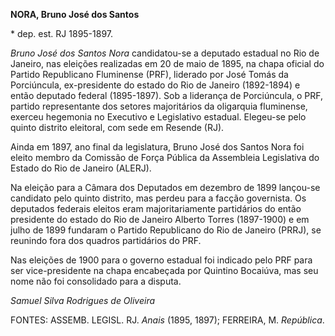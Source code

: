 **NORA, Bruno José dos Santos**

\* dep. est. RJ 1895-1897.

*Bruno José dos Santos Nora* candidatou-se a deputado estadual no Rio de
Janeiro, nas eleições realizadas em 20 de maio de 1895, na chapa oficial
do Partido Republicano Fluminense (PRF), liderado por José Tomás da
Porciúncula, ex-presidente do estado do Rio de Janeiro (1892-1894) e
então deputado federal (1895-1897). Sob a liderança de Porciúncula, o
PRF, partido representante dos setores majoritários da oligarquia
fluminense, exerceu hegemonia no Executivo e Legislativo estadual.
Elegeu-se pelo quinto distrito eleitoral, com sede em Resende (RJ).

Ainda em 1897, ano final da legislatura, Bruno José dos Santos Nora foi
eleito membro da Comissão de Força Pública da Assembleia Legislativa do
Estado do Rio de Janeiro (ALERJ).

Na eleição para a Câmara dos Deputados em dezembro de 1899 lançou-se
candidato pelo quinto distrito, mas perdeu para a facção governista. Os
deputados federais eleitos eram majoritariamente partidários do então
presidente do estado do Rio de Janeiro Alberto Torres (1897-1900) e em
julho de 1899 fundaram o Partido Republicano do Rio de Janeiro (PRRJ),
se reunindo fora dos quadros partidários do PRF.

Nas eleições de 1900 para o governo estadual foi indicado pelo PRF para
ser vice-presidente na chapa encabeçada por Quintino Bocaiúva, mas seu
nome não foi consolidado para a disputa.

*Samuel Silva Rodrigues de Oliveira*

FONTES: ASSEMB. LEGISL. RJ. *Anais* (1895, 1897); FERREIRA, M.
*República*.
